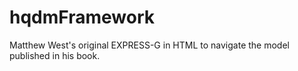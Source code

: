 # hqdmFramework
Matthew West's original EXPRESS-G in HTML to navigate the model published in his book.
